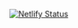 [![Netlify Status](https://api.netlify.com/api/v1/badges/3ced3ffd-8dc6-4620-8e18-e4c55225eeca/deploy-status)](https://app.netlify.com/sites/bejewelled-custard-eb6916/deploys)